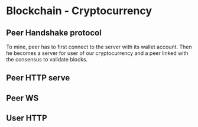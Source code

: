 # Blockchain - Cryptocurrency

## Peer Handshake protocol
To mine, peer has to first connect to the server with its wallet account. Then he becomes a server for user of our cryptocurrency and a peer linked with the consensus to validate blocks.

## Peer HTTP serve

## Peer WS

## User HTTP